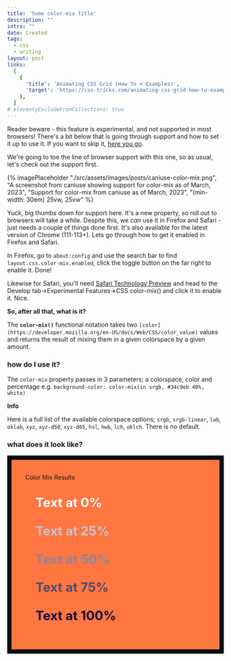 ```yaml
---
title: 'Some color-mix title'
description: ""
intro: ""
date: Created
tags:
  - css
  - writing
layout: post
links:
  [
    {
      'title': 'Animating CSS Grid (How To + Examples)',
      'target': 'https://css-tricks.com/animating-css-grid-how-to-examples/',
    },
  ]
# eleventyExcludeFromCollections: true
---
```


<div class="fyi-block fyi-block--warning fl-p-l bg-red/[0.25] font-medium fl-text-step-1 font-heading fl-my-l rounded-br-[80px] lg:w-[calc(100%+10em)]">
	<p>Reader beware - this feature is experimental, and not supported in most browsers! There's a bit below that is going through support and how to set it up to use it. If you want to skip it, <a href="#skip-setup">here you go</a>.</p>
</div>

We're going to toe the line of browser support with this one, so as usual, let's check out the support first.

{% imagePlaceholder "./src/assets/images/posts/caniuse-color-mix.png", "A screenshot from caniuse showing support for color-mix as of March, 2023", "Support for color-mix from caniuse as of March, 2023", "(min-width: 30em) 25vw, 25vw" %}

Yuck, big thumbs down for support here. It's a new property, so roll out to browsers will take a while. Despite this, we *can* use it in Firefox and Safari - just needs a couple of things done first. It's also available for the latest version of Chrome (111-113+). Lets go through how to get it enabled in Firefox and Safari.

In Firefox, go to `about:config` and use the search bar to find `layout.css.color-mix.enabled`, click the toggle button on the far right to enable it. Done!

Likewise for Safari, you'll need [Safari Technology Preview](https://developer.apple.com/safari/technology-preview/) and head to the Develop tab->Experimental Features->CSS color-mix() and click it to enable it. Nice.

<strong id="skip-setup">So, after all that, what is it?</strong>

The **`color-mix()`** functional notation takes two `[color](https://developer.mozilla.org/en-US/docs/Web/CSS/color_value)` values and returns the result of mixing them in a given colorspace by a given amount.

### how do I use it?

The `color-mix` property passes in 3 parameters; a colorspace, color and percentage e.g. `background-color: color-mix(in srgb, #34c9eb 40%, white)`

**Info**

Here is a full list of the available colorspace options; `srgb`, `srgb-linear`, `lab`, `oklab`, `xyz`, `xyz-d50`, `xyz-d65`, `hsl`, `hwb`, `lch`, `oklch`. There is no default.

### what does it look like?

<style>

.color-mix-block {
  grid-row: 2;
  grid-column-start: 3;
  grid-column-end: 12;
  max-width: 80ch;
  padding-block: 2rem;
  padding-inline: 2rem;
  background-color: rgba(255, 95, 31, 0.85);
  border: 10px solid #010f0a;
}

.color-mix-block ol {
  list-style: none;
  margin-top: 2rem;
}

.color-mix {
  color: color-mix(in srgb, #16123f var(--percentage, 100%), white);
  font-size: 1.85rem;
  font-weight: 700;
}

.percentage-0 {
  --percentage: 0%;
}
.percentage-25 {
  --percentage: 25%;
}
.percentage-50 {
  --percentage: 50%;
}
.percentage-75 {
  --percentage: 75%;
}
.percentage-100 {
  --percentage: 100%;
}
</style>

<div class="color-mix-block">
  <span class="h3 heading">Color Mix Results</span>
  <ol>
    <li>
      <p class="color-mix percentage-0">Text at 0%</p>
    </li>
    <li>
      <p class="color-mix percentage-25">Text at 25%</p>
    </li>
    <li>
      <p class="color-mix percentage-50">Text at 50%</p>
    </li>
    <li>
      <p class="color-mix percentage-75">Text at 75%</p>
    </li>
    <li>
      <p class="color-mix percentage-100">Text at 100%</p>
    </li>
  </ol>
</div>